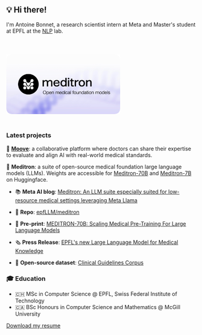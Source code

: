 ## 💡 Hi there!

I'm Antoine Bonnet, a research scientist intern at Meta and Master's student at EPFL at the [NLP](https://nlp.epfl.ch) lab.

<img src="figs/meditron.png" width="60%" style="padding-top: 40px; padding-bottom: 20px;">

### Latest projects

🧬 **[Moove](https://jointhemoove.org)**: a collaborative platform where doctors can share their expertise to evaluate and align AI with real-world medical standards. 

🧪  **Meditron**: a suite of open-source medical foundation large language models (LLMs). Weights are accessible for [Meditron-70B](https://huggingface.co/epfl-llm/meditron-70b) and [Meditron-7B](https://huggingface.co/epfl-llm/meditron-7b) on Huggingface. 

- 📚 **Meta AI blog**: [Meditron: An LLM suite especially suited for low-resource medical settings leveraging Meta Llama
](https://ai.meta.com/blog/llama-2-3-meditron-yale-medicine-epfl-open-source-llm/)

- 🦾 **Repo**: [epfLLM/meditron](https://github.com/epfLLM/meditron)

- 📖 **Pre-print**: [MEDITRON-70B: Scaling Medical Pre-Training For Large Language Models](https://arxiv.org/abs/2311.16079)

- 🗞️ **Press Release**: [EPFL's new Large Language Model for Medical Knowledge](https://actu.epfl.ch/news/epfl-s-new-large-language-model-for-medical-knowle/)

- 🧬 **Open-source dataset**: [Clinical Guidelines Corpus](https://huggingface.co/datasets/epfl-llm/guidelines)

### 🎓 Education

- 🇨🇭 MSc in Computer Science \@ EPFL, Swiss Federal Institute of Technology
- 🇨🇦 BSc Honours in Computer Science and Mathematics \@ McGill University 

[Download my resume](CV.pdf)
